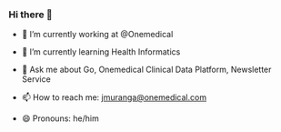 ### Hi there 👋


- 🔭 I’m currently working at @Onemedical


- 🌱 I’m currently learning Health Informatics


- 💬 Ask me about Go, Onemedical Clinical Data Platform, Newsletter Service


- 📫 How to reach me: jmuranga@onemedical.com


- 😄 Pronouns: he/him

